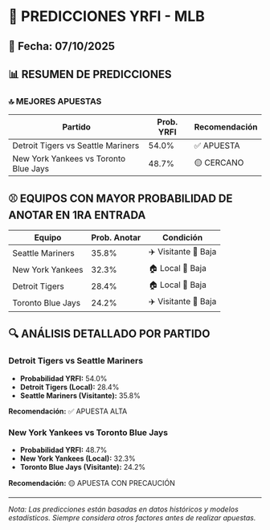 # 🚀 PREDICCIONES YRFI - MLB

## 📅 Fecha: 07/10/2025

## 📊 RESUMEN DE PREDICCIONES

### 🔝 MEJORES APUESTAS

| Partido | Prob. YRFI | Recomendación |
|---------|------------|---------------|
| Detroit Tigers vs Seattle Mariners | 54.0% | ✅ APUESTA |
| New York Yankees vs Toronto Blue Jays | 48.7% | 🟡 CERCANO |

## ⚾ EQUIPOS CON MAYOR PROBABILIDAD DE ANOTAR EN 1RA ENTRADA

| Equipo | Prob. Anotar | Condición |
|--------|--------------|-----------|
| Seattle Mariners | 35.8% | ✈️ Visitante 🔴 Baja |
| New York Yankees | 32.3% | 🏠 Local 🔴 Baja |
| Detroit Tigers | 28.4% | 🏠 Local 🔴 Baja |
| Toronto Blue Jays | 24.2% | ✈️ Visitante 🔴 Baja |

## 🔍 ANÁLISIS DETALLADO POR PARTIDO

### Detroit Tigers vs Seattle Mariners
- **Probabilidad YRFI:** 54.0%
- **Detroit Tigers (Local):** 28.4%
- **Seattle Mariners (Visitante):** 35.8%

**Recomendación:** ✅ APUESTA ALTA

### New York Yankees vs Toronto Blue Jays
- **Probabilidad YRFI:** 48.7%
- **New York Yankees (Local):** 32.3%
- **Toronto Blue Jays (Visitante):** 24.2%

**Recomendación:** 🟡 APUESTA CON PRECAUCIÓN

---
*Nota: Las predicciones están basadas en datos históricos y modelos estadísticos.
Siempre considera otros factores antes de realizar apuestas.*

